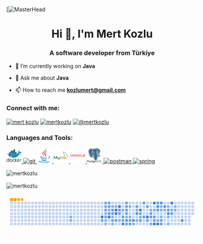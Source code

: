  [![MasterHead](https://hacks.mozilla.org/files/2015/12/animation4.gif)


<h1 align="center">Hi 👋, I'm Mert Kozlu</h1>
<h3 align="center">A software developer from Türkiye</h3>

- 🔭 I’m currently working on **Java**

- 💬 Ask me about **Java**

- 📫 How to reach me **kozlumert@gmail.com**

<h3 align="left">Connect with me:</h3>
<p align="left">
<a href="https://linkedin.com/in/mert kozlu" target="blank"><img align="center" src="https://raw.githubusercontent.com/rahuldkjain/github-profile-readme-generator/master/src/images/icons/Social/linked-in-alt.svg" alt="mert kozlu" height="30" width="40" /></a>
<a href="https://stackoverflow.com/users/mertkozlu" target="blank"><img align="center" src="https://raw.githubusercontent.com/rahuldkjain/github-profile-readme-generator/master/src/images/icons/Social/stack-overflow.svg" alt="mertkozlu" height="30" width="40" /></a>
<a href="https://medium.com/@mertkozlu" target="blank"><img align="center" src="https://raw.githubusercontent.com/rahuldkjain/github-profile-readme-generator/master/src/images/icons/Social/medium.svg" alt="@mertkozlu" height="30" width="40" /></a>
</p>

<h3 align="left">Languages and Tools:</h3>
<p align="left"> <a href="https://www.docker.com/" target="_blank" rel="noreferrer"> <img src="https://raw.githubusercontent.com/devicons/devicon/master/icons/docker/docker-original-wordmark.svg" alt="docker" width="40" height="40"/> </a> <a href="https://git-scm.com/" target="_blank" rel="noreferrer"> <img src="https://www.vectorlogo.zone/logos/git-scm/git-scm-icon.svg" alt="git" width="40" height="40"/> </a> <a href="https://www.java.com" target="_blank" rel="noreferrer"> <img src="https://raw.githubusercontent.com/devicons/devicon/master/icons/java/java-original.svg" alt="java" width="40" height="40"/> </a> <a href="https://www.mysql.com/" target="_blank" rel="noreferrer"> <img src="https://raw.githubusercontent.com/devicons/devicon/master/icons/mysql/mysql-original-wordmark.svg" alt="mysql" width="40" height="40"/> </a> <a href="https://www.oracle.com/" target="_blank" rel="noreferrer"> <img src="https://raw.githubusercontent.com/devicons/devicon/master/icons/oracle/oracle-original.svg" alt="oracle" width="40" height="40"/> </a> <a href="https://www.postgresql.org" target="_blank" rel="noreferrer"> <img src="https://raw.githubusercontent.com/devicons/devicon/master/icons/postgresql/postgresql-original-wordmark.svg" alt="postgresql" width="40" height="40"/> </a> <a href="https://postman.com" target="_blank" rel="noreferrer"> <img src="https://www.vectorlogo.zone/logos/getpostman/getpostman-icon.svg" alt="postman" width="40" height="40"/> </a> <a href="https://spring.io/" target="_blank" rel="noreferrer"> <img src="https://www.vectorlogo.zone/logos/springio/springio-icon.svg" alt="spring" width="40" height="40"/> </a> </p>

<p><img align="center" src="https://github-readme-stats.vercel.app/api/top-langs?username=mertkozlu&show_icons=true&locale=en&layout=compact" alt="mertkozlu" /></p>

<p><img align="center" src="https://github-readme-streak-stats.herokuapp.com/?user=mertkozlu&" alt="mertkozlu" /></p>


![snake gif](https://github.com/mertkozlu/mertkozlu/blob/output/github-contribution-grid-snake.gif)
